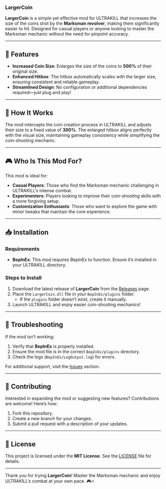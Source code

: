 ### **LargerCoin**

**LargerCoin** is a simple yet effective mod for ULTRAKILL that increases the size of the coins shot by the **Marksman revolver**, making them significantly easier to hit. Designed for casual players or anyone looking to master the Marksman mechanic without the need for pinpoint accuracy.

---

## 🌟 Features

- **Increased Coin Size**: Enlarges the size of the coins to **500%** of their original size.
- **Enhanced Hitbox**: The hitbox automatically scales with the larger size, ensuring consistent and reliable gameplay.
- **Streamlined Design**: No configuration or additional dependencies required—just plug and play!

---

## 🚀 How It Works

The mod intercepts the coin creation process in ULTRAKILL and adjusts their size to a fixed value of **300%**. The enlarged hitbox aligns perfectly with the visual size, maintaining gameplay consistency while simplifying the coin-shooting mechanic.

---

## 🎮 Who Is This Mod For?

This mod is ideal for:
- **Casual Players**: Those who find the Marksman mechanic challenging in ULTRAKILL’s intense combat.
- **Experimenters**: Players looking to improve their coin-shooting skills with a more forgiving setup.
- **Customization Enthusiasts**: Those who want to explore the game with minor tweaks that maintain the core experience.

---

## 📥 Installation

### Requirements
- **BepInEx**: This mod requires BepInEx to function. Ensure it’s installed in your ULTRAKILL directory.

### Steps to Install
1. Download the latest release of **LargerCoin** from the [Releases](https://github.com/MrRaposinha/LargerCoin/releases) page.
2. Place the `LargerCoin.dll` file in your `BepInEx/plugins` folder.
   - If the `plugins` folder doesn’t exist, create it manually.
3. Launch ULTRAKILL and enjoy easier coin-shooting mechanics!

---

## 🔧 Troubleshooting

If the mod isn’t working:
1. Verify that **BepInEx** is properly installed.
2. Ensure the mod file is in the correct `BepInEx/plugins` directory.
3. Check the logs (`BepInEx/LogOutput.log`) for errors.

For additional support, visit the [Issues](https://github.com/MrRaposinha/LargerCoin/issues) section.

---

## 🤝 Contributing

Interested in expanding the mod or suggesting new features? Contributions are welcome! Here’s how:
1. Fork this repository.
2. Create a new branch for your changes.
3. Submit a pull request with a description of your updates.

---

## 📜 License

This project is licensed under the **MIT License**. See the [LICENSE](LICENSE) file for details.

---

Thank you for trying **LargerCoin**! Master the Marksman mechanic and enjoy ULTRAKILL’s combat at your own pace. 🎮🔥
